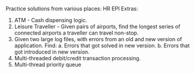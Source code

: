 Practice solutions from various places:
HR
EPI
Extras:
1. ATM - Cash dispensing logic.
2. Leisure Traveller - Given pairs of airports, find the longest series of connected airports a traveller can travel non-stop.
3. Given two large log files, with errors from an old and new version of application. Find:
    a. Errors that got solved in new version.
    b. Errors that got introduced in new version.
4. Multi-threaded debit/credit transaction processing.
5. Multi-thread priority queue